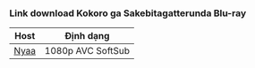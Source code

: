 ### **Link download Kokoro ga Sakebitagatterunda Blu-ray**

| Host          | Định dạng          |
| ------------- |:------------------:|
| [Nyaa](https://nyaa.si/view/2011091)     | 1080p AVC SoftSub |
